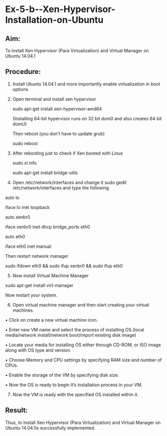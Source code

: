 # Ex-5-b--Xen-Hypervisor-Installation-on-Ubuntu

## Aim:

To Install Xen Hypervisor (Para Virtualization) and Virtual Manager on Ubuntu 14.04.1

## Procedure:

1.	Install Ubuntu 14.04.1 and more importantly enable virtualization in boot options

2.	Open terminal and install xen hypervisor

    sudo apt-get install xen-hypervisor-amd64

    (Installing 64-bit hypervisor runs on 32 bit dom0 and also creates 64 bit domU) 

     Then reboot (you don’t have to update grub)

     sudo reboot

3.	After rebooting just to check if Xen booted with Linux

     sudo xl info

     sudo apt-get install bridge-utils

4.	Open /etc/network/interfaces and change it sudo gedit /etc/network/interfaces and type the following

  auto lo

  iface lo inet loopback

  auto xenbr0

  iface xenbr0 inet dhcp bridge_ports eth0

  auto eth0

  iface eth0 inet manual

 Then restart network manager

 sudo ifdown eth0 && sudo ifup xenbr0 && sudo ifup eth0

5.	Now install Virtual Machine Manager

  sudo apt-get install virt-manager
 
  Now restart your system.

6.	Open virtual machine manager and then start creating your virtual machines.

•	Click on create a new virtual machine icon.

•	Enter new VM name and select the process of installing OS.(local media/network install/network boot/import existing disk image)

•	Locate your media for installing OS either through CD-ROM, or ISO image along with OS type and version.

•	Choose Memory and CPU settings by specifying RAM size and number of CPUs.

•	Enable the storage of the VM by specifying disk size.

•	Now the OS is ready to begin it’s installation process in your VM.

7.	Now the VM is ready with the specified OS installed within it.


## Result:
Thus, to Install Xen Hypervisor (Para Virtualization) and Virtual Manager on Ubuntu 14.04.1is successfully implemented.
